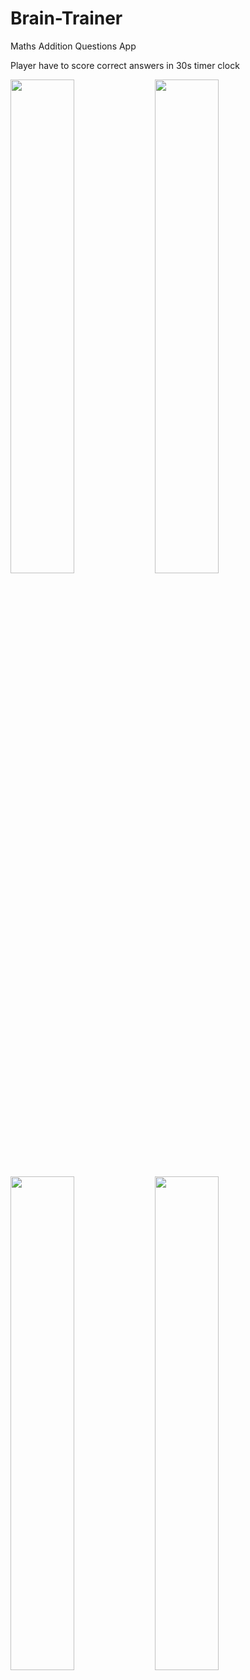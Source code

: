 # Brain-Trainer

Maths Addition Questions App

Player have to score correct answers in 30s timer clock

<img src="https://user-images.githubusercontent.com/35233731/66152177-91306080-e636-11e9-9c32-319259d7214b.png" width="45%"></img> <img src="https://user-images.githubusercontent.com/35233731/66152193-9ab9c880-e636-11e9-8e2a-3b6e85f19f6e.png" width="45%"></img> <img src="https://user-images.githubusercontent.com/35233731/66152198-9ee5e600-e636-11e9-9a61-7ef2928ac87e.png" width="45%"></img> <img src="https://user-images.githubusercontent.com/35233731/66152202-a1484000-e636-11e9-9711-71340c33b66a.png" width="45%"></img> 
